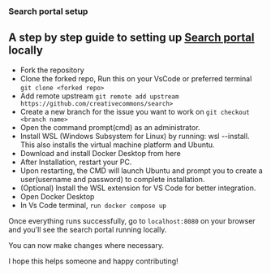 ### Search portal setup

## A step by step guide to setting up [Search portal](https://github.com/creativecommons/search) locally

- Fork the repository
- Clone the forked repo, Run this on your VsCode or preferred terminal `git clone <forked repo>`
- Add remote upstream `git remote add upstream https://github.com/creativecommons/search>`
- Create a new branch for the issue you want to work on `git checkout <branch name>`
- Open the command prompt(cmd) as an administrator.
- Install WSL (Windows Subsystem for Linux) by running: wsl --install. This also installs the virtual machine platform and Ubuntu.
- Download and install Docker Desktop from here
- After Installation, restart your PC.
- Upon restarting, the CMD will launch Ubuntu and prompt you to create a user(username and password) to complete installation.
- (Optional) Install the WSL extension for VS Code for better integration.
- Open Docker Desktop
- In Vs Code terminal, `run docker compose up`

Once everything runs successfully, go to `localhost:8080` on your browser and you'll see the search portal running locally.

You can now make changes where necessary.

I hope this helps someone and happy contributing!
